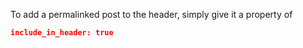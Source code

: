 

To add a permalinked post to the header, simply give it a property of 

```json
include_in_header: true
```

